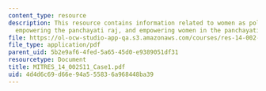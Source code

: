 ```yaml
---
content_type: resource
description: This resource contains information related to women as policymakers,
  empowering the panchayati raj, and empowering women in the panchayati raj.
file: https://ol-ocw-studio-app-qa.s3.amazonaws.com/courses/res-14-002-abdul-latif-jameel-poverty-action-lab-executive-training-evaluating-social-programs-2011-spring-2011/4d4d6c69d66e94a555836a968448ba39_MITRES_14_002S11_Case1.pdf
file_type: application/pdf
parent_uid: 5b2e9af6-4fed-5a65-45d0-e9389051df31
resourcetype: Document
title: MITRES_14_002S11_Case1.pdf
uid: 4d4d6c69-d66e-94a5-5583-6a968448ba39
---
```


